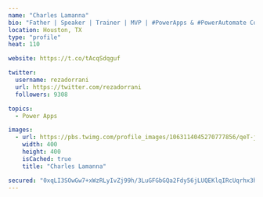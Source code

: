 ```yaml
---
name: "Charles Lamanna"
bio: "Father | Speaker | Trainer | MVP | #PowerApps & #PowerAutomate Community Super User | YouTuber Right-pointing triangle http://youtube.com/c/rezadorrani | Learn - Share - Clockwise rightwards and leftwards open circle arrows"
location: Houston, TX
type: "profile"
heat: 110

website: https://t.co/tAcqSdqguf

twitter:
  username: rezadorrani
  url: https://twitter.com/rezadorrani
  followers: 9308

topics:
  - Power Apps

images:
  - url: https://pbs.twimg.com/profile_images/1063114045270777856/qeT-jpWr_400x400.jpg
    width: 400
    height: 400
    isCached: true
    title: "Charles Lamanna"

secured: "0xqLI3SOwGw7+xWzRLyIvZj99h/3LuGFGbGQa2Fdy56jLUQEKlqIRcUqrhx3hjJfDqA6ObKvbE3gHYKTVGW+Uh6IblT6oIDZhiUlhtkcAkDwPhv1iPNd8EYNzr6LY3TY1VoEJZHl6y+UyQ3FhlzYS6otf47LZAUW6idEHYG6Z9Nx+T5ObveqgMzjmXswpsVg7D0NIlEg1+6m8E/o7XbFE1JgO30ovtuYT4/cDXk3PAaPazDNkW2RwqyDw4kw5lgEoJkp7wuKb+++fKFtzrbi5pBxBuAeR+lCdm0w10BJV9zNraeInuykkcZoNakWQAoI6AMcM4ECaTSymMWD3YJhSlQy2Dt578T/AuJ2brIuMK/dMRPVWNr8gLtrW9HmSwgauVVbNz5uBmogQFuCM7r4oSiA+RsyJD5SJiMnFOgstEY=;9k0w9k172+LDRX+0Bqyn0g=="
---
```


